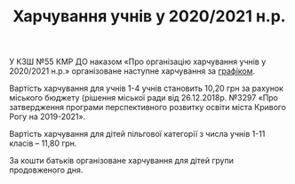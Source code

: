 ﻿---
title: Харчування учнів у 2020/2021 н.р.
---

У КЗШ №55 КМР ДО наказом «Про організацію харчування учнів у 2020/2021 н.р.» організоване наступне харчування за [графіком](https://res.cloudinary.com/school55/image/upload/v1599544152/Covid-19/%D0%93%D1%80%D0%B0%D1%84%D1%96%D0%BA_%D1%80%D0%BE%D0%B1%D0%BE%D1%82%D0%B8_%D1%97%D0%B4%D0%B0%D0%BB%D1%8C%D0%BD%D1%96.png).

Вартість харчування для учнів 1-4 учнів становить 10,20 грн за рахунок міського бюджету (рішення міської ради від 26.12.2018р. №3297 «Про затвердження програми перспективного розвитку освіти міста Кривого Рогу на 2019-2021».

Вартість харчування для дітей пільгової категорії з числа учнів 1-11 класів – 11,80 грн.

За кошти батьків організоване харчування для дітей групи продовженого дня.

<slideshow></slideshow>